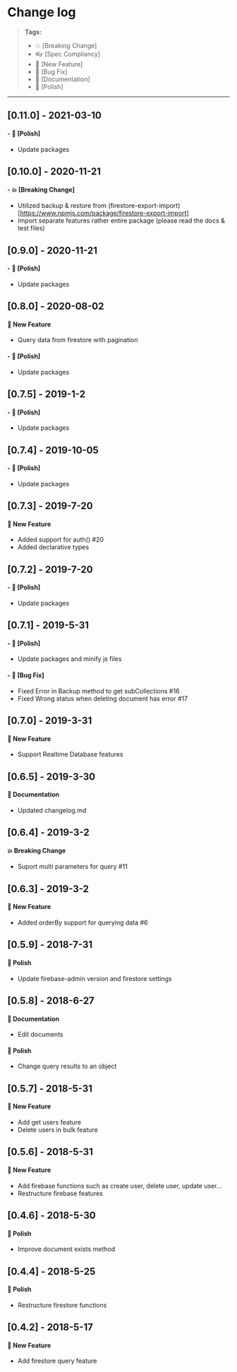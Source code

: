 # Change log

> **Tags:**
>
> - :boom: [Breaking Change]
> - :eyeglasses: [Spec Compliancy]
> - :rocket: [New Feature]
> - :bug: [Bug Fix]
> - :memo: [Documentation]
> - :nail_care: [Polish]

---

## [0.11.0] - 2021-03-10

#### - :nail_care: [Polish]

- Update packages

## [0.10.0] - 2020-11-21

#### - :boom: [Breaking Change]

- Utilized backup & restore from (firestore-export-import)[https://www.npmjs.com/package/firestore-export-import]
- Import separate features rather entire package (please read the docs & test files)

## [0.9.0] - 2020-11-21

#### - :nail_care: [Polish]

- Update packages

## [0.8.0] - 2020-08-02

#### :rocket: New Feature

- Query data from firestore with pagination

#### - :nail_care: [Polish]

- Update packages

## [0.7.5] - 2019-1-2

#### - :nail_care: [Polish]

- Update packages

## [0.7.4] - 2019-10-05

#### - :nail_care: [Polish]

- Update packages

## [0.7.3] - 2019-7-20

#### :rocket: New Feature

- Added support for auth() #20
- Added declarative types

## [0.7.2] - 2019-7-20

#### - :nail_care: [Polish]

- Update packages

## [0.7.1] - 2019-5-31

#### - :nail_care: [Polish]

- Update packages and minify js files

#### - :bug: [Bug Fix]

- Fixed Error in Backup method to get subCollections #16
- Fixed Wrong status when deleting document has error #17

## [0.7.0] - 2019-3-31

#### :rocket: New Feature

- Support Realtime Database features

## [0.6.5] - 2019-3-30

#### :memo: Documentation

- Updated changelog.md

## [0.6.4] - 2019-3-2

#### :boom: Breaking Change

- Suport multi parameters for query #11

## [0.6.3] - 2019-3-2

#### :rocket: New Feature

- Added orderBy support for querying data #6

## [0.5.9] - 2018-7-31

#### :nail_care: Polish

- Update firebase-admin version and firestore settings

## [0.5.8] - 2018-6-27

#### :memo: Documentation

- Edit documents

#### :nail_care: Polish

- Change query results to an object

## [0.5.7] - 2018-5-31

#### :rocket: New Feature

- Add get users feature
- Delete users in bulk feature

## [0.5.6] - 2018-5-31

#### :rocket: New Feature

- Add firebase functions such as create user, delete user, update user...
- Restructure firebase features

## [0.4.6] - 2018-5-30

#### :nail_care: Polish

- Improve document exists method

## [0.4.4] - 2018-5-25

#### :nail_care: Polish

- Restructure firestore functions

## [0.4.2] - 2018-5-17

#### :rocket: New Feature

- Add firestore query feature
